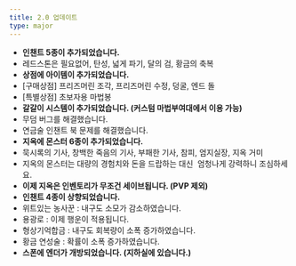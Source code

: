 ```yaml
---
title: 2.0 업데이트
type: major
---
```


* **인챈트 5종이 추가되었습니다.**
* 레드스톤은 필요없어, 탄성, 넓게 파기, 달의 검, 황금의 축복
* **상점에 아이템이 추가되었습니다.**
* \[구매상점\] 프리즈머린 조각, 프리즈머린 수정, 덩굴, 엔드 돌
* \[특별상점\] 초보자용 마법봉
* **갈갈이 시스템이 추가되었습니다. (커스텀 마법부여대에서 이용 가능)**
* 무덤 버그를 해결했습니다.
* 연금술 인챈트 북 문제를 해결했습니다.
* **지옥에 몬스터 6종이 추가되었습니다.**
* 묵시록의 기사, 창백한 죽음의 기사, 부패한 기사, 참피, 엄지실장, 지옥 거미
* 지옥의 몬스터는 대량의 경험치와 돈을 드랍하는 대신&nbsp; 엄청나게 강력하니 조심하세요.
* **이제 지옥은 인벤토리가 무조건 세이브됩니다. (PVP 제외)**
* **인챈트 4종이 상향되었습니다.**
* 위트있는 농사꾼 : 내구도 소모가 감소하였습니다.
* 용광로 : 이제 행운이 적용됩니다.
* 형상기억합금 : 내구도 회복량이 소폭 증가하였습니다.
* 황금 연성술 : 확률이 소폭 증가하였습니다.
* **스폰에 엔더가 개방되었습니다. (지하실에 있습니다.)**